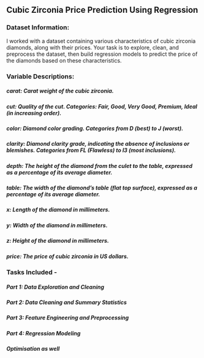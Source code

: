 ## Cubic Zirconia Price Prediction Using Regression

### Dataset Information:
I worked with a dataset containing various characteristics of cubic zirconia
diamonds, along with their prices. Your task is to explore, clean, and preprocess the dataset,
then build regression models to predict the price of the diamonds based on these
characteristics.
### Variable Descriptions:
##### carat: Carat weight of the cubic zirconia.
##### cut: Quality of the cut. Categories: Fair, Good, Very Good, Premium, Ideal (in increasing order).
##### color: Diamond color grading. Categories from D (best) to J (worst).
##### clarity: Diamond clarity grade, indicating the absence of inclusions or blemishes. Categories from FL (Flawless) to I3 (most inclusions).
##### depth: The height of the diamond from the culet to the table, expressed as a percentage of its average diameter.
##### table: The width of the diamond’s table (flat top surface), expressed as a percentage of its average diameter.
##### x: Length of the diamond in millimeters.
##### y: Width of the diamond in millimeters.
##### z: Height of the diamond in millimeters.
##### price: The price of cubic zirconia in US dollars.


### Tasks Included - 
##### Part 1: Data Exploration and Cleaning
##### Part 2: Data Cleaning and Summary Statistics
##### Part 3: Feature Engineering and Preprocessing
##### Part 4: Regression Modeling
##### Optimisation as well
